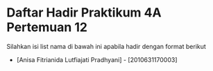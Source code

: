 # Daftar Hadir Praktikum 4A Pertemuan 12
Silahkan isi list nama di bawah ini apabila hadir dengan format berikut

- [Anisa Fitrianida Lutfiajati Pradhyani] - [2010631170003]
